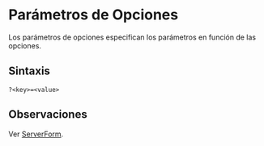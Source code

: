 # Parámetros de Opciones

Los parámetros de opciones especifican los parámetros en función de las opciones.

## Sintaxis

```
?<key>=<value>
```

## Observaciones

Ver [ServerForm](../misc/server-form).
